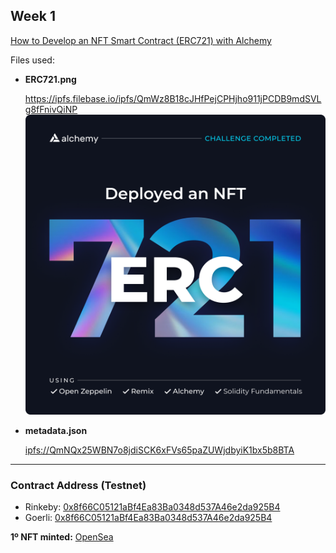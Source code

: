 ## Week 1 ##
[How to Develop an NFT Smart Contract (ERC721) with Alchemy](https://docs.alchemy.com/alchemy/road-to-web3/weekly-learning-challenges/1.-how-to-develop-an-nft-smart-contract-erc721-with-alchemy)

Files used:
- **ERC721.png**
  
    https://ipfs.filebase.io/ipfs/QmWz8B18cJHfPejCPHjho911jPCDB9mdSVLg8fFnivQiNP
    ![ERC721.png](ERC721.png)

- **metadata.json**
  
    [ipfs://QmNQx25WBN7o8jdiSCK6xFVs65paZUWjdbyiK1bx5b8BTA](ipfs://QmNQx25WBN7o8jdiSCK6xFVs65paZUWjdbyiK1bx5b8BTA)

---
### Contract Address (Testnet) ###
- Rinkeby: [0x8f66C05121aBf4Ea83Ba0348d537A46e2da925B4](https://rinkeby.etherscan.io/address/0x8f66C05121aBf4Ea83Ba0348d537A46e2da925B4)
- Goerli: [0x8f66C05121aBf4Ea83Ba0348d537A46e2da925B4](https://goerli.etherscan.io/address/0x8f66c05121abf4ea83ba0348d537a46e2da925b4)

**1º NFT minted:**
[OpenSea](https://testnets.opensea.io/assets/rinkeby/0x8f66c05121abf4ea83ba0348d537a46e2da925b4/0)
